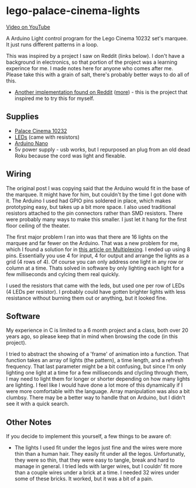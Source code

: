 # lego-palace-cinema-lights

[Video on YouTube](https://youtu.be/01zva07MNxc)

A Arduino Light control program for the Lego Cinema 10232 set's marquee.  It just runs different patterns in a loop.

This was inspired by a project I saw on Reddit (links below).  I don't have a background in electronics, so that portion of the project was a learning experince for me. I made notes here for anyone who comes after me.  Please take this with a grain of salt, there's probably better ways to do all of this.

* [Another implementation found on Reddit](https://www.reddit.com/r/lego/comments/m4bvcy/im_in_the_process_of_lighting_up_my_modular/) ([more](https://www.reddit.com/r/lego/comments/m52l1z/some_more_details_on_the_palace_cinema_marquee/)) - this is the project that inspired me to try this for myself.

## Supplies

* [Palace Cinema 10232](https://www.lego.com/en-us/product/palace-cinema-10232)
* [LEDs](https://www.amazon.com/gp/product/B07DW65QMM/ref=ppx_yo_dt_b_asin_title_o02_s00?ie=UTF8&psc=1) (came with resistors)
* [Arduino Nano](https://store.arduino.cc/usa/arduino-nano)
* 5v power supply - usb works, but I repurposed an plug from an old dead Roku because the cord was light and flexable.

## Wiring

The original post I was copying said that the Arduino would fit in the base of the marquee.  It might have for him, but couldn't by the time I got done with it. The Arduino I used had GPIO pins soldered in place, which makes prototyping easy, but takes up a bit more space. I also used traditional resistors attached to the pin connectors rather than SMD resistors. There were probably many ways to make this smaller. I just let it hang for the first floor ceiling of the theater.

The first major problem I ran into was that there are 16 lights on the marquee and far fewer on the Arduino. That was a new problem for me, which I found a solution for in [this article on Multiplexing](https://siytek.com/how-many-leds-can-an-arduino-control/).  I ended up using 8 pins.  Essentially you use 4 for input, 4 for output and arrange the lights as a grid (4 rows of 4).  Of course you can only address one light in any row or column at a time.  Thats solved in software by only lighting each light for a few milliseconds and cylcing them real quickly. 

I used the resistors that came with the leds, but used one per row of LEDs (4 LEDs per resistor). I probably could have gotten brighter lights with less resistance without burning them out or anything, but it looked fine. 

## Software

My experience in C is limited to a 6 month project and a class, both over 20 years ago, so please keep that in mind when browsing the code (in this project). 

I tried to abstract the showing of a 'frame' of animation into a function. That function takes an array of lights (the pattern), a time length, and a refresh frequency.  That last parameter might be a bit confusing, but since I'm only lighting one light at a time for a few milliseconds and clycling through them, I may need to light them for longer or shorter depending on how many lights are lighting. I feel like I would have done a lot more of this dynamically if I were more comfortable with the language. Array manipulation was also a bit clumbsy. There may be a better way to handle that on Arduino, but I didn't see it with a quick search. 

## Other Notes

If you decide to implement this yourself, a few things to be aware of:
* The lights I used fit under the legos just fine and the wires were more thin than a human hair. They easily fit under all the legos. Unfortunatly, they were so thin, that they were easy to tangle, break and hard to manage in general.  I tried leds with larger wires, but I couldn' fit more than a couple wires under a brick at a time. I needed 32 wires under some of these bricks.  It worked, but it was a bit of a pain.

